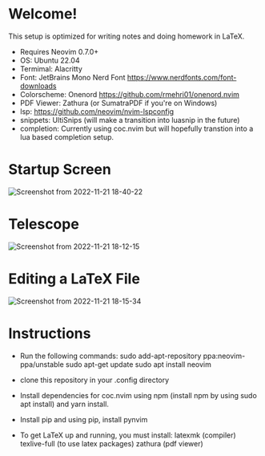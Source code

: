 # Welcome!
 This setup is optimized for writing notes and doing homework in LaTeX. 
* Requires Neovim 0.7.0+
* OS: Ubuntu 22.04
* Termimal: Alacritty
* Font: JetBrains Mono Nerd Font https://www.nerdfonts.com/font-downloads
* Colorscheme: Onenord https://github.com/rmehri01/onenord.nvim
* PDF Viewer: Zathura (or SumatraPDF if you're on Windows)
* lsp: https://github.com/neovim/nvim-lspconfig
* snippets: UltiSnips (will make a transition into luasnip in the future)
* completion: Currently using coc.nvim but will hopefully transtion into a lua based completion setup.

# Startup Screen
![Screenshot from 2022-11-21 18-40-22](https://user-images.githubusercontent.com/102345313/203207961-2f0a39e8-a59a-4191-b481-e77d498d44c2.png)

# Telescope 
![Screenshot from 2022-11-21 18-12-15](https://user-images.githubusercontent.com/102345313/203200920-43778e2e-89fb-42d2-a900-32a95bb9d020.png)

# Editing a LaTeX File
![Screenshot from 2022-11-21 18-15-34](https://user-images.githubusercontent.com/102345313/203200921-96781aaa-5885-4742-8ce2-a5089a5f8b51.png)

# Instructions

* Run the following commands:
sudo add-apt-repository ppa:neovim-ppa/unstable
sudo apt-get update
sudo apt install neovim

* clone this repository in your .config directory
* Install dependencies for coc.nvim using npm (install npm by using sudo apt install) and yarn install. 
* Install pip and using pip, install pynvim
* To get LaTeX up and running, you must install:
latexmk (compiler)
texlive-full (to use latex packages)
zathura (pdf viewer)


